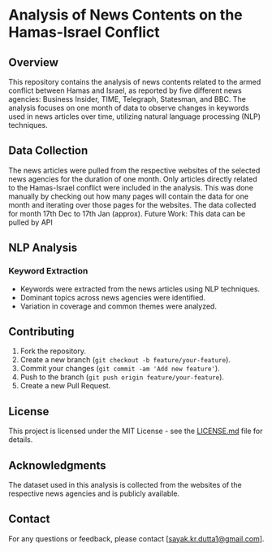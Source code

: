 # Analysis of News Contents on the Hamas-Israel Conflict

## Overview
This repository contains the analysis of news contents related to the armed conflict between Hamas and Israel, as reported by five different news agencies: Business Insider, TIME, Telegraph, Statesman, and BBC. The analysis focuses on one month of data to observe changes in keywords used in news articles over time, utilizing natural language processing (NLP) techniques.

## Data Collection
The news articles were pulled from the respective websites of the selected news agencies for the duration of one month. Only articles directly related to the Hamas-Israel conflict were included in the analysis. This was done manually by checking out how many pages will contain the data for one month and iterating over those pages for the websites. The data collected for month 17th Dec to 17th Jan (approx). 
Future Work: This data can be pulled by API

## NLP Analysis
### Keyword Extraction
- Keywords were extracted from the news articles using NLP techniques.
- Dominant topics across news agencies were identified.
- Variation in coverage and common themes were analyzed.

## Contributing
1. Fork the repository.
2. Create a new branch (`git checkout -b feature/your-feature`).
3. Commit your changes (`git commit -am 'Add new feature'`).
4. Push to the branch (`git push origin feature/your-feature`).
5. Create a new Pull Request.

 ## License
This project is licensed under the MIT License - see the [LICENSE.md](LICENSE) file for details.

## Acknowledgments
The dataset used in this analysis is collected from the websites of the respective news agencies and is publicly available.

## Contact
For any questions or feedback, please contact [sayak.kr.dutta1@gmail.com].
